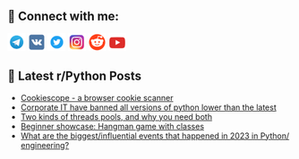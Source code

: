 ## 🔎 Connect with me:
[<img src="https://github.com/bullbesh/bullbesh/blob/main/images/Telegram.png" width="32" height="32" />](https://t.me/bullbesh)
[<img src="https://github.com/bullbesh/bullbesh/blob/main/images/VK.png" width="32" height="32" />](https://vk.com/bullbesh)
[<img src="https://github.com/bullbesh/bullbesh/blob/main/images/Twitter.png" width="32" height="32" />](https://twitter.com/bullbesh1)
[<img src="https://github.com/bullbesh/bullbesh/blob/main/images/Instagram.png" width="32" height="32" />](https://www.instagram.com/bullbesh)
[<img src="https://github.com/bullbesh/bullbesh/blob/main/images/Reddit.png" width="32" height="32" />](https://www.reddit.com/user/bullbesh)
[<img src="https://github.com/bullbesh/bullbesh/blob/main/images/YouTube.png" width="32" height="32" />](https://www.youtube.com/channel/UCtfjRs6uzgq5mfm8S06WTcg)

## 📕 Latest r/Python Posts
<!-- BLOG-POST-LIST:START -->
- [Cookiescope - a browser cookie scanner](https://www.reddit.com/r/Python/comments/180njcy/cookiescope_a_browser_cookie_scanner/)
- [Corporate IT have banned all versions of python lower than the latest](https://www.reddit.com/r/Python/comments/180lq7i/corporate_it_have_banned_all_versions_of_python/)
- [Two kinds of threads pools, and why you need both](https://www.reddit.com/r/Python/comments/180k36y/two_kinds_of_threads_pools_and_why_you_need_both/)
- [Beginner showcase: Hangman game with classes](https://www.reddit.com/r/Python/comments/180jl5q/beginner_showcase_hangman_game_with_classes/)
- [What are the biggest/influential events that happened in 2023 in Python/ engineering?](https://www.reddit.com/r/Python/comments/180ixb5/what_are_the_biggestinfluential_events_that/)
<!-- BLOG-POST-LIST:END -->
